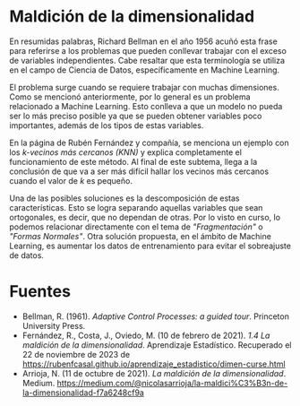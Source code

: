 # Maldición de la dimensionalidad
En resumidas palabras, Richard Bellman en el año 1956 acuñó esta frase para referirse a los problemas que pueden conllevar trabajar con el exceso de variables independientes. Cabe resaltar que esta terminología se utiliza en el campo de Ciencia de Datos, específicamente en Machine Learning.

El problema surge cuando se requiere trabajar con muchas dimensiones. Como se mencionó anteriormente, por lo general es un problema relacionado a Machine Learning. Esto conlleva a que un modelo no pueda ser lo más preciso posible ya que se pueden obtener variables poco importantes, además de los tipos de estas variables.

En la página de Rubén Fernández y compañía, se menciona un ejemplo con los *k-vecinos más cercanos (KNN)* y explica completamente el funcionamiento de este método. Al final de este subtema, llega a la conclusión de que va a ser más difícil hallar los vecinos más cercanos cuando el valor de *k* es pequeño.

Una de las posibles soluciones es la descomposición de estas características. Esto se logra separando aquellas variables que sean ortogonales, es decir, que no dependan de otras. Por lo visto en curso, lo podemos relacionar directamente con el tema de *"Fragmentación"* o *"Formas Normales"*. Otra solución propuesta, en el ámbito de Machine Learning, es aumentar los datos de entrenamiento para evitar el sobreajuste de datos.

# Fuentes
- Bellman, R. (1961). *Adaptive Control Processes: a guided tour*. Princeton University Press.
- Fernández, R., Costa, J., Oviedo, M. (10 de febrero de 2021). *1.4 La maldición de la dimensionalidad*. Aprendizaje Estadístico. Recuperado el 22 de noviembre de 2023 de https://rubenfcasal.github.io/aprendizaje_estadistico/dimen-curse.html
- Arrioja, N. (11 de octubre de 2021). *La maldición de la dimensionalidad*. Medium. https://medium.com/@nicolasarrioja/la-maldici%C3%B3n-de-la-dimensionalidad-f7a6248cf9a